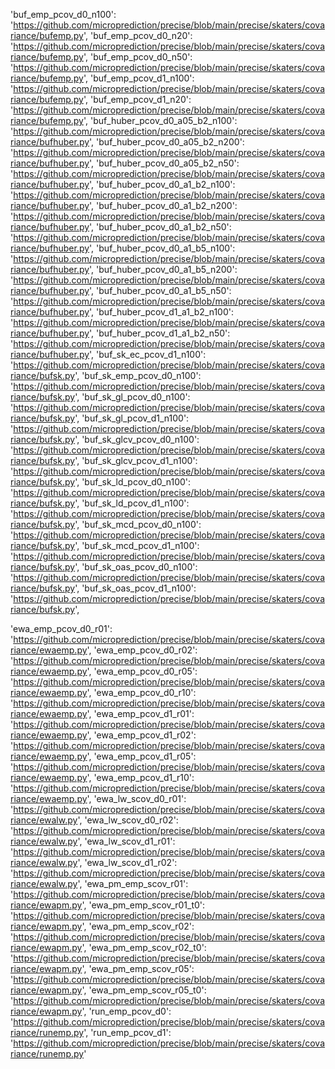  'buf_emp_pcov_d0_n100': 'https://github.com/microprediction/precise/blob/main/precise/skaters/covariance/bufemp.py',
 'buf_emp_pcov_d0_n20': 'https://github.com/microprediction/precise/blob/main/precise/skaters/covariance/bufemp.py',
 'buf_emp_pcov_d0_n50': 'https://github.com/microprediction/precise/blob/main/precise/skaters/covariance/bufemp.py',
 'buf_emp_pcov_d1_n100': 'https://github.com/microprediction/precise/blob/main/precise/skaters/covariance/bufemp.py',
 'buf_emp_pcov_d1_n20': 'https://github.com/microprediction/precise/blob/main/precise/skaters/covariance/bufemp.py',
 'buf_huber_pcov_d0_a05_b2_n100': 'https://github.com/microprediction/precise/blob/main/precise/skaters/covariance/bufhuber.py',
 'buf_huber_pcov_d0_a05_b2_n200': 'https://github.com/microprediction/precise/blob/main/precise/skaters/covariance/bufhuber.py',
 'buf_huber_pcov_d0_a05_b2_n50': 'https://github.com/microprediction/precise/blob/main/precise/skaters/covariance/bufhuber.py',
 'buf_huber_pcov_d0_a1_b2_n100': 'https://github.com/microprediction/precise/blob/main/precise/skaters/covariance/bufhuber.py',
 'buf_huber_pcov_d0_a1_b2_n200': 'https://github.com/microprediction/precise/blob/main/precise/skaters/covariance/bufhuber.py',
 'buf_huber_pcov_d0_a1_b2_n50': 'https://github.com/microprediction/precise/blob/main/precise/skaters/covariance/bufhuber.py',
 'buf_huber_pcov_d0_a1_b5_n100': 'https://github.com/microprediction/precise/blob/main/precise/skaters/covariance/bufhuber.py',
 'buf_huber_pcov_d0_a1_b5_n200': 'https://github.com/microprediction/precise/blob/main/precise/skaters/covariance/bufhuber.py',
 'buf_huber_pcov_d0_a1_b5_n50': 'https://github.com/microprediction/precise/blob/main/precise/skaters/covariance/bufhuber.py',
 'buf_huber_pcov_d1_a1_b2_n100': 'https://github.com/microprediction/precise/blob/main/precise/skaters/covariance/bufhuber.py',
 'buf_huber_pcov_d1_a1_b2_n50': 'https://github.com/microprediction/precise/blob/main/precise/skaters/covariance/bufhuber.py',
 'buf_sk_ec_pcov_d1_n100': 'https://github.com/microprediction/precise/blob/main/precise/skaters/covariance/bufsk.py',
 'buf_sk_emp_pcov_d0_n100': 'https://github.com/microprediction/precise/blob/main/precise/skaters/covariance/bufsk.py',
 'buf_sk_gl_pcov_d0_n100': 'https://github.com/microprediction/precise/blob/main/precise/skaters/covariance/bufsk.py',
 'buf_sk_gl_pcov_d1_n100': 'https://github.com/microprediction/precise/blob/main/precise/skaters/covariance/bufsk.py',
 'buf_sk_glcv_pcov_d0_n100': 'https://github.com/microprediction/precise/blob/main/precise/skaters/covariance/bufsk.py',
 'buf_sk_glcv_pcov_d1_n100': 'https://github.com/microprediction/precise/blob/main/precise/skaters/covariance/bufsk.py',
 'buf_sk_ld_pcov_d0_n100': 'https://github.com/microprediction/precise/blob/main/precise/skaters/covariance/bufsk.py',
 'buf_sk_ld_pcov_d1_n100': 'https://github.com/microprediction/precise/blob/main/precise/skaters/covariance/bufsk.py',
 'buf_sk_mcd_pcov_d0_n100': 'https://github.com/microprediction/precise/blob/main/precise/skaters/covariance/bufsk.py',
 'buf_sk_mcd_pcov_d1_n100': 'https://github.com/microprediction/precise/blob/main/precise/skaters/covariance/bufsk.py',
 'buf_sk_oas_pcov_d0_n100': 'https://github.com/microprediction/precise/blob/main/precise/skaters/covariance/bufsk.py',
 'buf_sk_oas_pcov_d1_n100': 'https://github.com/microprediction/precise/blob/main/precise/skaters/covariance/bufsk.py',
 
 
 'ewa_emp_pcov_d0_r01': 'https://github.com/microprediction/precise/blob/main/precise/skaters/covariance/ewaemp.py',
 'ewa_emp_pcov_d0_r02': 'https://github.com/microprediction/precise/blob/main/precise/skaters/covariance/ewaemp.py',
 'ewa_emp_pcov_d0_r05': 'https://github.com/microprediction/precise/blob/main/precise/skaters/covariance/ewaemp.py',
 'ewa_emp_pcov_d0_r10': 'https://github.com/microprediction/precise/blob/main/precise/skaters/covariance/ewaemp.py',
 'ewa_emp_pcov_d1_r01': 'https://github.com/microprediction/precise/blob/main/precise/skaters/covariance/ewaemp.py',
 'ewa_emp_pcov_d1_r02': 'https://github.com/microprediction/precise/blob/main/precise/skaters/covariance/ewaemp.py',
 'ewa_emp_pcov_d1_r05': 'https://github.com/microprediction/precise/blob/main/precise/skaters/covariance/ewaemp.py',
 'ewa_emp_pcov_d1_r10': 'https://github.com/microprediction/precise/blob/main/precise/skaters/covariance/ewaemp.py',
 'ewa_lw_scov_d0_r01': 'https://github.com/microprediction/precise/blob/main/precise/skaters/covariance/ewalw.py',
 'ewa_lw_scov_d0_r02': 'https://github.com/microprediction/precise/blob/main/precise/skaters/covariance/ewalw.py',
 'ewa_lw_scov_d1_r01': 'https://github.com/microprediction/precise/blob/main/precise/skaters/covariance/ewalw.py',
 'ewa_lw_scov_d1_r02': 'https://github.com/microprediction/precise/blob/main/precise/skaters/covariance/ewalw.py',
 'ewa_pm_emp_scov_r01': 'https://github.com/microprediction/precise/blob/main/precise/skaters/covariance/ewapm.py',
 'ewa_pm_emp_scov_r01_t0': 'https://github.com/microprediction/precise/blob/main/precise/skaters/covariance/ewapm.py',
 'ewa_pm_emp_scov_r02': 'https://github.com/microprediction/precise/blob/main/precise/skaters/covariance/ewapm.py',
 'ewa_pm_emp_scov_r02_t0': 'https://github.com/microprediction/precise/blob/main/precise/skaters/covariance/ewapm.py',
 'ewa_pm_emp_scov_r05': 'https://github.com/microprediction/precise/blob/main/precise/skaters/covariance/ewapm.py',
 'ewa_pm_emp_scov_r05_t0': 'https://github.com/microprediction/precise/blob/main/precise/skaters/covariance/ewapm.py',
 'run_emp_pcov_d0': 'https://github.com/microprediction/precise/blob/main/precise/skaters/covariance/runemp.py',
 'run_emp_pcov_d1': 'https://github.com/microprediction/precise/blob/main/precise/skaters/covariance/runemp.py'
